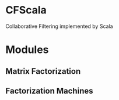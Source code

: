 # CFScala

Collaborative Filtering implemented by Scala

# Modules

## Matrix Factorization

## Factorization Machines
